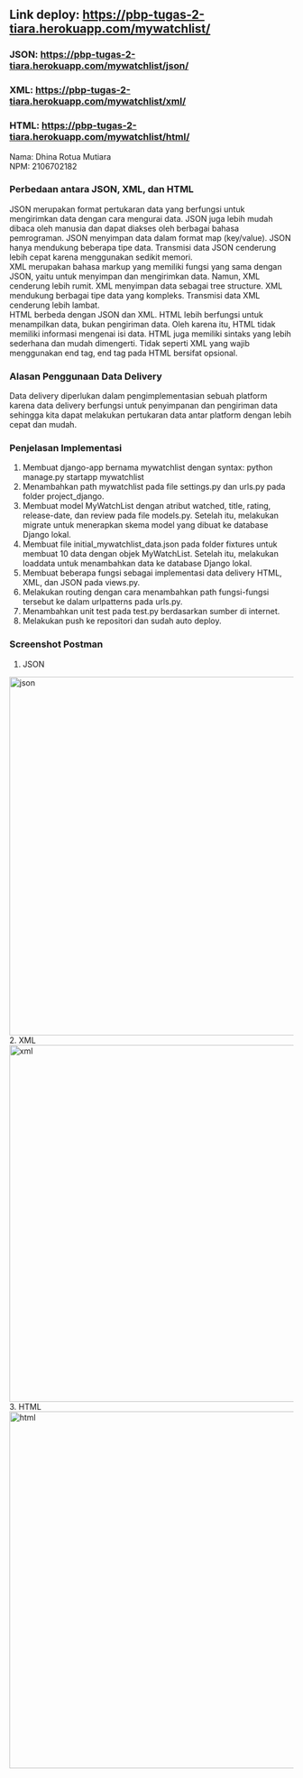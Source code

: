 ## Link deploy: https://pbp-tugas-2-tiara.herokuapp.com/mywatchlist/
### JSON: https://pbp-tugas-2-tiara.herokuapp.com/mywatchlist/json/
### XML: https://pbp-tugas-2-tiara.herokuapp.com/mywatchlist/xml/
### HTML: https://pbp-tugas-2-tiara.herokuapp.com/mywatchlist/html/

Nama: Dhina Rotua Mutiara
<br />NPM: 2106702182

### Perbedaan antara JSON, XML, dan HTML
JSON merupakan format pertukaran data yang berfungsi untuk mengirimkan data dengan cara mengurai data. JSON juga lebih mudah dibaca oleh manusia dan dapat diakses oleh berbagai bahasa pemrograman. JSON menyimpan data dalam format map (key/value). JSON hanya mendukung beberapa tipe data. Transmisi data JSON cenderung lebih cepat karena menggunakan sedikit memori.
<br />XML merupakan bahasa markup yang memiliki fungsi yang sama dengan JSON, yaitu untuk menyimpan dan mengirimkan data. Namun, XML cenderung lebih rumit. XML menyimpan data sebagai tree structure. XML mendukung berbagai tipe data yang kompleks. Transmisi data XML cenderung lebih lambat.
<br />HTML berbeda dengan JSON dan XML. HTML lebih berfungsi untuk menampilkan data, bukan pengiriman data. Oleh karena itu, HTML tidak memiliki informasi mengenai isi data. HTML juga memiliki sintaks yang lebih sederhana dan mudah dimengerti. Tidak seperti XML yang wajib menggunakan end tag, end tag pada HTML bersifat opsional.

### Alasan Penggunaan Data Delivery
Data delivery diperlukan dalam pengimplementasian sebuah platform karena data delivery berfungsi untuk penyimpanan dan pengiriman data sehingga kita dapat melakukan pertukaran data antar platform dengan lebih cepat dan mudah.

### Penjelasan Implementasi
1. Membuat django-app bernama mywatchlist dengan syntax: python manage.py startapp mywatchlist
2. Menambahkan path mywatchlist pada file settings.py dan urls.py pada folder project_django.
3. Membuat model MyWatchList dengan atribut watched, title, rating, release-date, dan review pada file models.py. Setelah itu, melakukan migrate untuk menerapkan skema model yang dibuat ke database Django lokal.
4. Membuat file initial_mywatchlist_data.json pada folder fixtures untuk membuat 10 data dengan objek MyWatchList. Setelah itu, melakukan loaddata untuk menambahkan data ke database Django lokal.
5. Membuat beberapa fungsi sebagai implementasi data delivery HTML, XML, dan JSON pada views.py.
6. Melakukan routing dengan cara menambahkan path fungsi-fungsi tersebut ke dalam urlpatterns pada urls.py.
7. Menambahkan unit test pada test.py berdasarkan sumber di internet.
8. Melakukan push ke repositori dan sudah auto deploy.

### Screenshot Postman
1. JSON
<img width="636" alt="json" src="https://user-images.githubusercontent.com/100504894/191659470-163e2d3d-87ee-4ef3-96b4-764cc78c23af.png">
2. XML
<img width="633" alt="xml" src="https://user-images.githubusercontent.com/100504894/191659439-fac3720d-63b2-4be3-b91e-9fbec3c1e1ef.png">
3. HTML
<img width="633" alt="html" src="https://user-images.githubusercontent.com/100504894/191657186-ed540125-10bb-461b-9ec5-13a334e89cb3.png">
